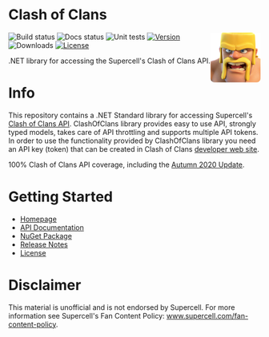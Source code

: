 # Clash of Clans
<img align="right" width="100px" src="https://github.com/tparviainen/clashofclans/raw/master/docfx/images/icon.png" />

![Build status](https://github.com/tparviainen/clashofclans/workflows/build/badge.svg)
![Docs status](https://github.com/tparviainen/clashofclans/workflows/docs/badge.svg)
![Unit tests](https://github.com/tparviainen/clashofclans/workflows/tests/badge.svg)
[![Version](https://img.shields.io/nuget/v/ClashOfClans.svg)](https://www.nuget.org/packages/ClashOfClans)
![Downloads](https://img.shields.io/nuget/dt/ClashOfClans.svg)
[![License](https://img.shields.io/github/license/tparviainen/clashofclans.svg)](https://github.com/tparviainen/clashofclans/blob/master/LICENSE)

.NET library for accessing the Supercell's Clash of Clans API.

# Info
This repository contains a .NET Standard library for accessing Supercell's [Clash of Clans API](https://developer.clashofclans.com/). ClashOfClans library provides easy to use API, strongly typed models, takes care of API throttling and supports multiple API tokens. In order to use the functionality provided by ClashOfClans library you need an API key (token) that can be created in Clash of Clans [developer web site](https://developer.clashofclans.com/).

100% Clash of Clans API coverage, including the [Autumn 2020 Update](https://clashofclans.com/blog/release-notes/).

# Getting Started
- [Homepage](https://tparviainen.github.io/clashofclans/)
- [API Documentation](https://tparviainen.github.io/clashofclans/api/)
- [NuGet Package](https://www.nuget.org/packages/ClashOfClans)
- [Release Notes](https://github.com/tparviainen/clashofclans/releases)
- [License](https://github.com/tparviainen/clashofclans/blob/master/LICENSE)

# Disclaimer
This material is unofficial and is not endorsed by Supercell. For more information see Supercell's Fan Content Policy: www.supercell.com/fan-content-policy.
